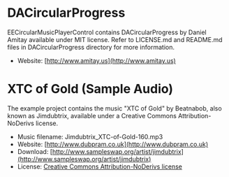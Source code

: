 DACircularProgress
=============
EECircularMusicPlayerControl contains DACircularProgress by Daniel Amitay available under MIT license. Refer to LICENSE.md and README.md files in DACircularProgress directory for more information.

* Website: [http://www.amitay.us](http://www.amitay.us)

XTC of Gold (Sample Audio)
=============
The example project contains the music "XTC of Gold" by Beatnabob, also known as Jimdubtrix, available under a Creative Commons Attribution-NoDerivs license.

* Music filename: Jimdubtrix_XTC-of-Gold-160.mp3
* Website: [http://www.dubpram.co.uk](http://www.dubpram.co.uk)
* Download: [http://www.sampleswap.org/artist/jimdubtrix](http://www.sampleswap.org/artist/jimdubtrix)
* License: [Creative Commons Attribution-NoDerivs license](http://creativecommons.org/licenses/by-nd/3.0/)